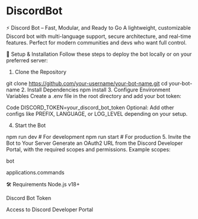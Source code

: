 # DiscordBot
⚡ Discord Bot – Fast, Modular, and Ready to Go  A lightweight, customizable Discord bot with multi-language support, secure architecture, and real-time features. Perfect for modern communities and devs who want full control.

🚀 Setup & Installation
Follow these steps to deploy the bot locally or on your preferred server:

1. Clone the Repository

git clone https://github.com/your-username/your-bot-name.git
cd your-bot-name
2. Install Dependencies
npm install
3. Configure Environment Variables
Create a .env file in the root directory and add your bot token:

Code
DISCORD_TOKEN=your_discord_bot_token
Optional: Add other configs like PREFIX, LANGUAGE, or LOG_LEVEL depending on your setup.

4. Start the Bot

npm run dev   # For development
npm run start # For production
5. Invite the Bot to Your Server
Generate an OAuth2 URL from the Discord Developer Portal, with the required scopes and permissions. Example scopes:

bot

applications.commands

🛠 Requirements
Node.js v18+

Discord Bot Token

Access to Discord Developer Portal
